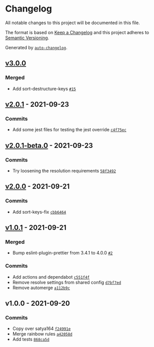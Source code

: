 # Changelog

All notable changes to this project will be documented in this file.

The format is based on [Keep a Changelog](https://keepachangelog.com/en/1.0.0/)
and this project adheres to [Semantic Versioning](https://semver.org/spec/v2.0.0.html).

Generated by [`auto-changelog`](https://github.com/CookPete/auto-changelog).

## [v3.0.0](https://github.com/rainbow-me/eslint-config-rainbow/compare/v2.0.1...v3.0.0)

### Merged

- Add sort-destructure-keys [`#15`](https://github.com/rainbow-me/eslint-config-rainbow/pull/15)

## [v2.0.1](https://github.com/rainbow-me/eslint-config-rainbow/compare/v2.0.1-beta.0...v2.0.1) - 2021-09-23

### Commits

- Add some jest files for testing the jest override [`c4f75ec`](https://github.com/rainbow-me/eslint-config-rainbow/commit/c4f75ec4e7bff00158e72c766b9edd2dd8070ab1)

## [v2.0.1-beta.0](https://github.com/rainbow-me/eslint-config-rainbow/compare/v2.0.0...v2.0.1-beta.0) - 2021-09-23

### Commits

- Try loosening the resolution requirements [`58f3492`](https://github.com/rainbow-me/eslint-config-rainbow/commit/58f34925d8bcaa992395da94e451239b8d745933)

## [v2.0.0](https://github.com/rainbow-me/eslint-config-rainbow/compare/v1.0.1...v2.0.0) - 2021-09-21

### Commits

- Add sort-keys-fix [`cbb6464`](https://github.com/rainbow-me/eslint-config-rainbow/commit/cbb646402b598ec480063e02622ac8d46547988b)

## [v1.0.1](https://github.com/rainbow-me/eslint-config-rainbow/compare/v1.0.0...v1.0.1) - 2021-09-21

### Merged

- Bump eslint-plugin-prettier from 3.4.1 to 4.0.0 [`#2`](https://github.com/rainbow-me/eslint-config-rainbow/pull/2)

### Commits

- Add actions and dependabot [`c551f4f`](https://github.com/rainbow-me/eslint-config-rainbow/commit/c551f4fae76906290d5f8de31e3e0e8c4bd6f4bf)
- Remove resolve settings from shared config [`d7bf7ed`](https://github.com/rainbow-me/eslint-config-rainbow/commit/d7bf7ed7bc5ee721d50dfcdce7531b3a2a3599c1)
- Remove automerge [`a112b9c`](https://github.com/rainbow-me/eslint-config-rainbow/commit/a112b9cbe3baa3e4a2f84dcf9a19295e4e4c5765)

## v1.0.0 - 2021-09-20

### Commits

- Copy over satya164 [`f24991e`](https://github.com/rainbow-me/eslint-config-rainbow/commit/f24991e23787878b2aea9ed402382e580ffac421)
- Merge rainbow rules [`a42058d`](https://github.com/rainbow-me/eslint-config-rainbow/commit/a42058df8ea41c01e0d2d0722cadd4e6c0286048)
- Add tests [`868ca5d`](https://github.com/rainbow-me/eslint-config-rainbow/commit/868ca5daa587e722407264d07c1d16967897b360)
